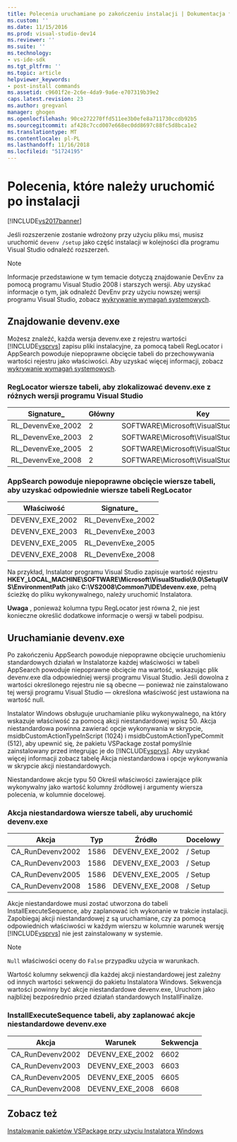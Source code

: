 ```yaml
---
title: Polecenia uruchamiane po zakończeniu instalacji | Dokumentacja firmy Microsoft
ms.custom: ''
ms.date: 11/15/2016
ms.prod: visual-studio-dev14
ms.reviewer: ''
ms.suite: ''
ms.technology:
- vs-ide-sdk
ms.tgt_pltfrm: ''
ms.topic: article
helpviewer_keywords:
- post-install commands
ms.assetid: c9601f2e-2c6e-4da9-9a6e-e707319b39e2
caps.latest.revision: 23
ms.author: gregvanl
manager: ghogen
ms.openlocfilehash: 90ce272270ffd511ee3b0efe8a711730ccdb92b5
ms.sourcegitcommit: af428c7ccd007e668ec0dd8697c88fc5d8bca1e2
ms.translationtype: MT
ms.contentlocale: pl-PL
ms.lasthandoff: 11/16/2018
ms.locfileid: "51724195"
---
```

# <a name="commands-that-must-be-run-after-installation"></a>Polecenia, które należy uruchomić po instalacji
[!INCLUDE[vs2017banner](../../includes/vs2017banner.md)]

Jeśli rozszerzenie zostanie wdrożony przy użyciu pliku msi, musisz uruchomić `devenv /setup` jako część instalacji w kolejności dla programu Visual Studio odnaleźć rozszerzeń.  
  
> [!NOTE]
>  Informacje przedstawione w tym temacie dotyczą znajdowanie DevEnv za pomocą programu Visual Studio 2008 i starszych wersji. Aby uzyskać informacje o tym, jak odnaleźć DevEnv przy użyciu nowszej wersji programu Visual Studio, zobacz [wykrywanie wymagań systemowych](../../extensibility/internals/detecting-system-requirements.md).  
  
## <a name="finding-devenvexe"></a>Znajdowanie devenv.exe  
 Możesz znaleźć, każda wersja devenv.exe z rejestru wartości [!INCLUDE[vsprvs](../../includes/vsprvs-md.md)] zapisu pliki instalacyjne, za pomocą tabeli RegLocator i AppSearch powoduje niepoprawne obcięcie tabeli do przechowywania wartości rejestru jako właściwości. Aby uzyskać więcej informacji, zobacz [wykrywanie wymagań systemowych](../../extensibility/internals/detecting-system-requirements.md).  
  
### <a name="reglocator-table-rows-to-locate-devenvexe-from-different-versions-of-visual-studio"></a>RegLocator wiersze tabeli, aby zlokalizować devenv.exe z różnych wersji programu Visual Studio  
  
|Signature_|Główny|Key|Nazwa|Typ|  
|-----------------|----------|---------|----------|----------|  
|RL_DevenvExe_2002|2|SOFTWARE\Microsoft\VisualStudio\7.0\Setup\VS|EnvironmentPath|2|  
|RL_DevenvExe_2003|2|SOFTWARE\Microsoft\VisualStudio\7.1\Setup\VS|EnvironmentPath|2|  
|RL_DevenvExe_2005|2|SOFTWARE\Microsoft\VisualStudio\8.0\Setup\VS|EnvironmentPath|2|  
|RL_DevenvExe_2008|2|SOFTWARE\Microsoft\VisualStudio\9.0\Setup\VS|EnvironmentPath|2|  
  
### <a name="appsearch-table-rows-for-corresponding-reglocator-table-rows"></a>AppSearch powoduje niepoprawne obcięcie wiersze tabeli, aby uzyskać odpowiednie wiersze tabeli RegLocator  
  
|Właściwość|Signature_|  
|--------------|-----------------|  
|DEVENV_EXE_2002|RL_DevenvExe_2002|  
|DEVENV_EXE_2003|RL_DevenvExe_2003|  
|DEVENV_EXE_2005|RL_DevenvExe_2005|  
|DEVENV_EXE_2008|RL_DevenvExe_2008|  
  
 Na przykład, Instalator programu Visual Studio zapisuje wartość rejestru **HKEY_LOCAL_MACHINE\SOFTWARE\Microsoft\VisualStudio\9.0\Setup\VS\EnvironmentPath** jako **C:\VS2008\Common7\IDE\devenv.exe**, pełną ścieżkę do pliku wykonywalnego, należy uruchomić Instalatora.  
  
 **Uwaga** , ponieważ kolumna typu RegLocator jest równa 2, nie jest konieczne określić dodatkowe informacje o wersji w tabeli podpisu.  
  
## <a name="running-devenvexe"></a>Uruchamianie devenv.exe  
 Po zakończeniu AppSearch powoduje niepoprawne obcięcie uruchomieniu standardowych działań w Instalatorze każdej właściwości w tabeli AppSearch powoduje niepoprawne obcięcie ma wartość, wskazując plik devenv.exe dla odpowiedniej wersji programu Visual Studio. Jeśli dowolna z wartości określonego rejestru nie są obecne — ponieważ nie zainstalowano tej wersji programu Visual Studio — określona właściwość jest ustawiona na wartość null.  
  
 Instalator Windows obsługuje uruchamianie pliku wykonywalnego, na który wskazuje właściwość za pomocą akcji niestandardowej wpisz 50. Akcja niestandardowa powinna zawierać opcje wykonywania w skrypcie, msidbCustomActionTypeInScript (1024) i msidbCustomActionTypeCommit (512), aby upewnić się, że pakietu VSPackage został pomyślnie zainstalowany przed integrując je do [!INCLUDE[vsprvs](../../includes/vsprvs-md.md)]. Aby uzyskać więcej informacji zobacz tabelę Akcja niestandardowa i opcje wykonywania w skrypcie akcji niestandardowych.  
  
 Niestandardowe akcje typu 50 Określ właściwości zawierające plik wykonywalny jako wartość kolumny źródłowej i argumenty wiersza polecenia, w kolumnie docelowej.  
  
### <a name="customaction-table-rows-to-run-devenvexe"></a>Akcja niestandardowa wiersze tabeli, aby uruchomić devenv.exe  
  
|Akcja|Typ|Źródło|Docelowy|  
|------------|----------|------------|------------|  
|CA_RunDevenv2002|1586|DEVENV_EXE_2002|/ Setup|  
|CA_RunDevenv2003|1586|DEVENV_EXE_2003|/ Setup|  
|CA_RunDevenv2005|1586|DEVENV_EXE_2005|/ Setup|  
|CA_RunDevenv2008|1586|DEVENV_EXE_2008|/ Setup|  
  
 Akcje niestandardowe musi zostać utworzona do tabeli InstallExecuteSequence, aby zaplanować ich wykonanie w trakcie instalacji. Zapobiegaj akcji niestandardowej z są uruchamiane, czy za pomocą odpowiednich właściwości w każdym wierszu w kolumnie warunek wersję [!INCLUDE[vsprvs](../../includes/vsprvs-md.md)] nie jest zainstalowany w systemie.  
  
> [!NOTE]
>  `Null` właściwości oceny do `False` przypadku użycia w warunkach.  
  
 Wartość kolumny sekwencji dla każdej akcji niestandardowej jest zależny od innych wartości sekwencji do pakietu Instalatora Windows. Sekwencja wartości powinny być akcje niestandardowe devenv.exe, Uruchom jako najbliżej bezpośrednio przed działań standardowych InstallFinalize.  
  
### <a name="installexecutesequence-table-to-schedule-the-devenvexe-custom-actions"></a>InstallExecuteSequence tabeli, aby zaplanować akcje niestandardowe devenv.exe  
  
|Akcja|Warunek|Sekwencja|  
|------------|---------------|--------------|  
|CA_RunDevenv2002|DEVENV_EXE_2002|6602|  
|CA_RunDevenv2003|DEVENV_EXE_2003|6603|  
|CA_RunDevenv2005|DEVENV_EXE_2005|6605|  
|CA_RunDevenv2008|DEVENV_EXE_2008|6608|  
  
## <a name="see-also"></a>Zobacz też  
 [Instalowanie pakietów VSPackage przy użyciu Instalatora Windows](../../extensibility/internals/installing-vspackages-with-windows-installer.md)

